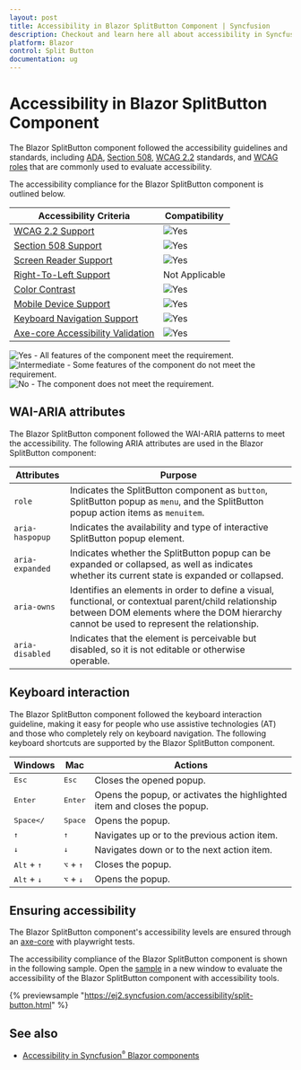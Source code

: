 ```yaml
---
layout: post
title: Accessibility in Blazor SplitButton Component | Syncfusion
description: Checkout and learn here all about accessibility in Syncfusion Blazor SplitButton component and more.
platform: Blazor
control: Split Button
documentation: ug
---
```


# Accessibility in Blazor SplitButton Component

The Blazor SplitButton component followed the accessibility guidelines and standards, including [ADA](https://www.ada.gov/), [Section 508](https://www.section508.gov/), [WCAG 2.2](https://www.w3.org/TR/WCAG22/) standards, and [WCAG roles](https://www.w3.org/TR/wai-aria/#roles) that are commonly used to evaluate accessibility.

The accessibility compliance for the Blazor SplitButton component is outlined below.

| Accessibility Criteria | Compatibility |
| -- | -- |
| [WCAG 2.2 Support](../common/accessibility#accessibility-standards) | <img src="https://cdn.syncfusion.com/content/images/landing-page/yes.png" alt="Yes"> |
| [Section 508 Support](../common/accessibility#accessibility-standards) | <img src="https://cdn.syncfusion.com/content/images/landing-page/yes.png" alt="Yes"> |
| [Screen Reader Support](../common/accessibility#screen-reader-support) | <img src="https://cdn.syncfusion.com/content/images/landing-page/yes.png" alt="Yes"> |
| [Right-To-Left Support](../common/accessibility#right-to-left-support) | Not Applicable |
| [Color Contrast](../common/accessibility#color-contrast) | <img src="https://cdn.syncfusion.com/content/images/landing-page/yes.png" alt="Yes"> |
| [Mobile Device Support](../common/accessibility#mobile-device-support) | <img src="https://cdn.syncfusion.com/content/images/landing-page/yes.png" alt="Yes"> |
| [Keyboard Navigation Support](../common/accessibility#keyboard-navigation-support) |<img src="https://cdn.syncfusion.com/content/images/landing-page/yes.png" alt="Yes"> |
| [Axe-core Accessibility Validation](../common/accessibility#ensuring-accessibility) | <img src="https://cdn.syncfusion.com/content/images/landing-page/yes.png" alt="Yes"> |

<style>
    .post .post-content img {
        display: inline-block;
        margin: 0.5em 0;
    }
</style>
<div><img src="https://cdn.syncfusion.com/content/images/landing-page/yes.png" alt="Yes"> - All features of the component meet the requirement.</div>

<div><img src="https://cdn.syncfusion.com/content/images/landing-page/intermediate.png" alt="Intermediate"> - Some features of the component do not meet the requirement.</div>

<div><img src="https://cdn.syncfusion.com/content/images/landing-page/no.png" alt="No"> - The component does not meet the requirement.</div>

## WAI-ARIA attributes

The Blazor SplitButton component followed the WAI-ARIA patterns to meet the accessibility. The following ARIA attributes are used in the Blazor SplitButton component:

| Attributes | Purpose |
| --- | --- |
| `role` | Indicates the SplitButton component as `button`, SplitButton popup as `menu`, and the SplitButton popup action items as `menuitem`. |
| `aria-haspopup` | Indicates the availability and type of interactive SplitButton popup element. |
| `aria-expanded` | Indicates whether the SplitButton popup can be expanded or collapsed, as well as indicates whether its current state is expanded or collapsed. |
| `aria-owns` | Identifies an elements in order to define a visual, functional, or contextual parent/child relationship between DOM elements where the DOM hierarchy cannot be used to represent the relationship. |
| `aria-disabled` | Indicates that the element is perceivable but disabled, so it is not editable or otherwise operable. |

## Keyboard interaction

The Blazor SplitButton component followed the keyboard interaction guideline, making it easy for people who use assistive technologies (AT) and those who completely rely on keyboard navigation. The following keyboard shortcuts are supported by the Blazor SplitButton component.

| Windows | Mac | Actions |
| --- | --- | --- |
| <kbd>Esc</kbd> | <kbd>Esc</kbd> | Closes the opened popup. |
| <kbd>Enter</kbd> | <kbd>Enter</kbd> | Opens the popup, or activates the highlighted item and closes the popup. |
| <kbd>Space</</kbd> | <kbd>Space</kbd> | Opens the popup. |
| <kbd>↑</kbd> | <kbd>↑</kbd> | Navigates up or to the previous action item. |
| <kbd>↓</kbd> | <kbd>↓</kbd> | Navigates down or to the next action item. |
| <kbd>Alt</kbd> + <kbd>↑</kbd> | <kbd>⌥</kbd> + <kbd>↑</kbd> | Closes the popup. |
| <kbd>Alt</kbd> + <kbd>↓</kbd> | <kbd>⌥</kbd> + <kbd>↓</kbd> | Opens the popup. |

## Ensuring accessibility

The Blazor SplitButton component's accessibility levels are ensured through an [axe-core](https://www.nuget.org/packages/Deque.AxeCore.Playwright) with playwright tests.

The accessibility compliance of the Blazor SplitButton component is shown in the following sample. Open the [sample](https://blazor.syncfusion.com/accessibility/split-button) in a new window to evaluate the accessibility of the Blazor SplitButton component with accessibility tools.

{% previewsample "https://ej2.syncfusion.com/accessibility/split-button.html" %}

## See also

* [Accessibility in Syncfusion<sup style="font-size:70%">&reg;</sup> Blazor components](https://blazor.syncfusion.com/documentation/common/accessibility)